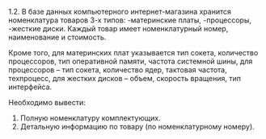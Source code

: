﻿1.2. В базе данных компьютерного интернет-магазина хранится номенклатура товаров 3-х типов: 
    -материнские платы, 
    -процессоры,
    -жесткие диски.
Каждый товар имеет
    номенклатурный номер,
    наименование и 
    стоимость.

Кроме того, для материнских плат
    указывается тип сокета,
    количество процессоров,
    тип оперативной памяти,
    частота системной шины,
для процессоров 
    – тип сокета,
    количество ядер,
    тактовая частота,
    техпроцесс,
для жестких дисков 
    – объем,
    скорость вращения,
    тип интерфейса.

Необходимо вывести:
1. Полную номенклатуру комплектующих.
2. Детальную информацию по товару (по номенклатурному номеру).